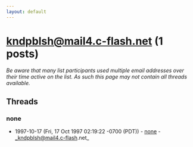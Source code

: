 ```yaml
---
layout: default
---
```


# kndpblsh@mail4.c-flash.net (1 posts)

_Be aware that many list participants used multiple email addresses over their time active on the list. As such this page may not contain all threads available._

## Threads

### none
+ 1997-10-17 (Fri, 17 Oct 1997 02:19:22 -0700 (PDT)) - [none](/archive/1997/10/122e314e26eb44910730e26af34e356d4db781d4baff993cf27a1007a0757289) - _kndpblsh@mail4.c-flash.net_

